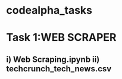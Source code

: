 # **codealpha_tasks**

# **Task 1:WEB SCRAPER**
## i) Web Scraping.ipynb ii) techcrunch_tech_news.csv

